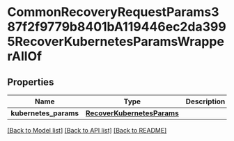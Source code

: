 # CommonRecoveryRequestParams387f2f9779b8401bA119446ec2da3995RecoverKubernetesParamsWrapperAllOf


## Properties
Name | Type | Description | Notes
------------ | ------------- | ------------- | -------------
**kubernetes_params** | [**RecoverKubernetesParams**](RecoverKubernetesParams.md) |  | [optional] 

[[Back to Model list]](../README.md#documentation-for-models) [[Back to API list]](../README.md#documentation-for-api-endpoints) [[Back to README]](../README.md)


